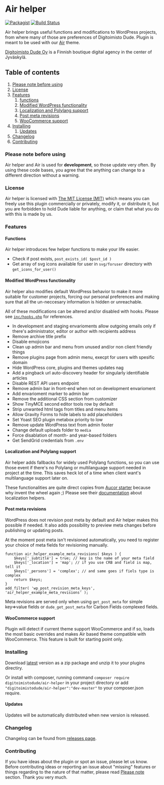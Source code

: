 # Air helper

[![Packagist](https://img.shields.io/packagist/v/digitoimistodude/air-helper.svg?style=flat-square)](https://packagist.org/packages/digitoimistodude/air-helper) [![Build Status](https://img.shields.io/travis/digitoimistodude/air-helper.svg?style=flat-square)](https://travis-ci.org/digitoimistodude/air-helper)

Air helper brings useful functions and modifications to WordPress projects, from where many of those are preferences of Digitoimisto Dude. Plugin is meant to be used with our [Air](https://github.com/digitoimistodude/air) theme.

[Digitoimisto Dude Oy](https://www.dude.fi) is a Finnish boutique digital agency in the center of Jyväskylä.

## Table of contents

1. [Please note before using](#please-note-before-using)
2. [License](#license)
3. [Features](#features)
    1. [functions](#functions)
    2. [Modified WordPress functionality](#modified-wordpress-functionality)
    3. [Localization and Polylang support](#localization-and-polylang-support)
    4. [Post meta revisions](#post-meta-revisions)
    5. [WooCommerce support](#woocommerce-support)
4. [Installing](#installing)
    1. [Updates](#updates)
6. [Changelog](#hangelog)
7. [Contributing](#contributing)

### Please note before using

Air helper and Air is used for **development**, so those update very often. By using these code bases, you agree that the anything can change to a different direction without a warning.

### License

Air helper is licensed with [The MIT License (MIT)](http://choosealicense.com/licenses/mit/) which means you can freely use this plugin commercially or privately, modify it, or distribute it, but you are forbidden to hold Dude liable for anything, or claim that what you do with this is made by us.

### Features

#### Functions

Air helper introduces few helper functions to make your life easier.

* Check if post exists, `post_exists_id( $post_id )`
* Get array of svg icons available for user in `svg/foruser` directory with `get_icons_for_user()`

#### Modified WordPress functionality

Air helper also modifies default WordPress behavior to make it more suitable for customer projects, forcing our personal preferences and making sure that all the un-neccesary information is hidden or unreachable.

All of these modifications can be altered and/or disabled with hooks. Please see [`inc/hooks.php`](https://github.com/digitoimistodude/air-helper/blob/master/inc/hooks.php) for references.

* In development and staging envarioments allow outgoing emails only if there's administrator, editor or author with recipients address
* Remove archive title prefix
* Disable emojicons
* Clean up admin bar and menu from unused and/or non client friendly things
* Remove plugins page from admin menu, execpt for users with spesific domain
* Hide WordPress core, plugins and themes updates nag
* Add a pingback url auto-discovery header for singularly identifiable articles
* Disable REST API users endpoint
* Remove admin bar in front-end when not on development envarioment
* Add envarioment marker to admin bar
* Remove the additional CSS section from customizer
* Show TinyMCE second editor tools row by default
* Strip unwanted html tags from titles and menu items
* Allow Gravity Forms to hide labels to add placeholders
* Set Yoast SEO plugin metabox priority to low
* Remove update WordPress text from admin footer
* Change default uploads folder to `media`
* Force disablation of month- and year-based folders
* Get SendGrid credentials from `.env`

#### Localization and Polylang support

Air helper adds fallbacks for widely used Polylang functions, so you can use those event if there's no Polylang or multilanguage support needed in project at the time. This saves heck lot of a time when client want's multilanguage support later on.

These functionalities are quite direct copies from [Aucor starter](https://github.com/aucor/aucor-starter) because why invent the wheel again ;) Please see their [documentation](https://github.com/aucor/aucor-starter#71-localization-polylang) about localization helpers.

#### Post meta revisions

WordPress does not revision post meta by default and Air helper makes this possible if needed. It also adds possibility to preview meta changes before publishing or updating posts.

At the moment post meta isn't revisioned automatically, you need to register your choice of meta fields for revisioning manually.

```
function air_helper_example_meta_revisions( $keys ) {
    $keys['_subtitle'] = true; // key is the name of your meta field
    $keys['_location'] = 'map'; // if you use CRB and field is map, tell it
    $keys['_persons'] = 'complex'; // and same goes if fiels type is complex
    return $keys;
}
add_filter( 'wp_post_revision_meta_keys', 'air_helper_example_meta_revisions' );
```

Meta revisions are served only when using `get_post_meta` for simple key=>value fields or `dude_get_post_meta` for Carbon Fields complexed fields.

#### WooCommerce support

Plugin will detect if current theme support WooCommerce and if so, loads the most basic overrides and makes Air based theme compatible with WooCommerce. This feature is built for starting point only.

### Installing

Download [latest](https://github.com/digitoimistodude/air-helper/releases/latest) version as a zip package and unzip it to your plugins directiry. 

Or install with composer, running command `composer require digitoimistodude/air-helper` in your project directory or add `"digitoimistodude/air-helper":"dev-master"` to your composer.json require.

#### Updates

Updates will be automatically distributed when new version is released.

### Changelog

Changelog can be found from [releases page](https://github.com/digitoimistodude/air-helper/releases).

### Contributing

If you have ideas about the plugin or spot an issue, please let us know. Before contributing ideas or reporting an issue about "missing" features or things regarding to the nature of that matter, please read [Please note](#please-note-before-using) section. Thank you very much.
